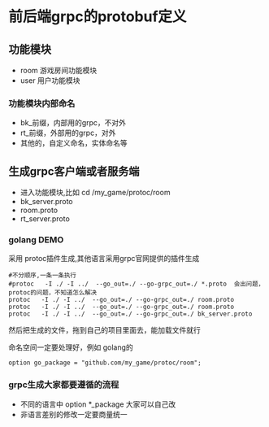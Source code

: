 # 前后端grpc的protobuf定义

## 功能模块

- room  游戏房间功能模块
- user 用户功能模块


### 功能模块内部命名

- bk_前缀，内部用的grpc，不对外
- rt_前缀，外部用的grpc，对外
- 其他的，自定义命名，实体命名等


## 生成grpc客户端或者服务端

- 进入功能模块,比如 cd /my_game/protoc/room
- bk_server.proto
- room.proto
- rt_server.proto

### golang DEMO
采用 protoc插件生成,其他语言采用grpc官网提供的插件生成
```cassandraql
#不分顺序,一条一条执行
#protoc   -I ./ -I ../  --go_out=./ --go-grpc_out=./ *.proto  会出问题，protoc的问题，不知道怎么解决
protoc   -I ./ -I ../  --go_out=./ --go-grpc_out=./ room.proto
protoc   -I ./ -I ../  --go_out=./ --go-grpc_out=./ room.proto
protoc   -I ./ -I ../  --go_out=./ --go-grpc_out=./ bk_server.proto
```

然后把生成的文件，拖到自己的项目里面去，能加载文件就行

命名空间一定要处理好，例如 golang的
```cassandraql
option go_package = "github.com/my_game/protoc/room";
```

### grpc生成大家都要遵循的流程

- 不同的语言中 option *_package 大家可以自己改
- 非语言差别的修改一定要商量统一

